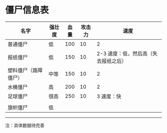# 僵尸信息表



| 名字                 | 强壮度 | 血量 | 攻击力 | 速度                                 |
| -------------------- | ------ | ---- | ------ | ------------------------------------ |
| 普通僵尸             | 低     | 100  | 10     | 2                                    |
| 报纸僵尸             | 低     | 150  | 10     | 2-3 速度：低，然后高（失去报纸之后） |
| 塑料僵尸（路障僵尸） | 中等   | 150  | 10     | 2                                    |
| 水桶僵尸             | 高     | 200  | 10     | 2                                    |
| 足球僵尸             | 很高   | 250  | 10     | 3 速度：快                           |
|                      |        |      |        |                                      |
| 旗帜僵尸             | 低     |      |        |                                      |



<hr>

注：具体数据待完善